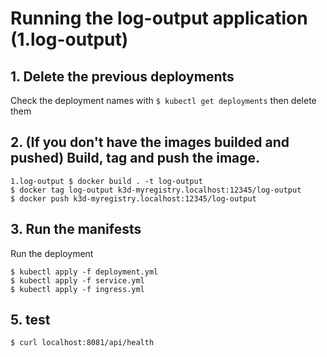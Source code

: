 # Running the log-output application (1.log-output)

## 1. Delete the previous deployments
Check the deployment names with `$ kubectl get deployments` then delete them

## 2. (If you don't have the images builded and pushed) Build, tag and push the image. 
```shell
1.log-output $ docker build . -t log-output
$ docker tag log-output k3d-myregistry.localhost:12345/log-output
$ docker push k3d-myregistry.localhost:12345/log-output
```

## 3. Run the manifests 
Run the deployment
```shell
$ kubectl apply -f deployment.yml
$ kubectl apply -f service.yml
$ kubectl apply -f ingress.yml
```

## 5. test
```shell
$ curl localhost:8081/api/health
```
